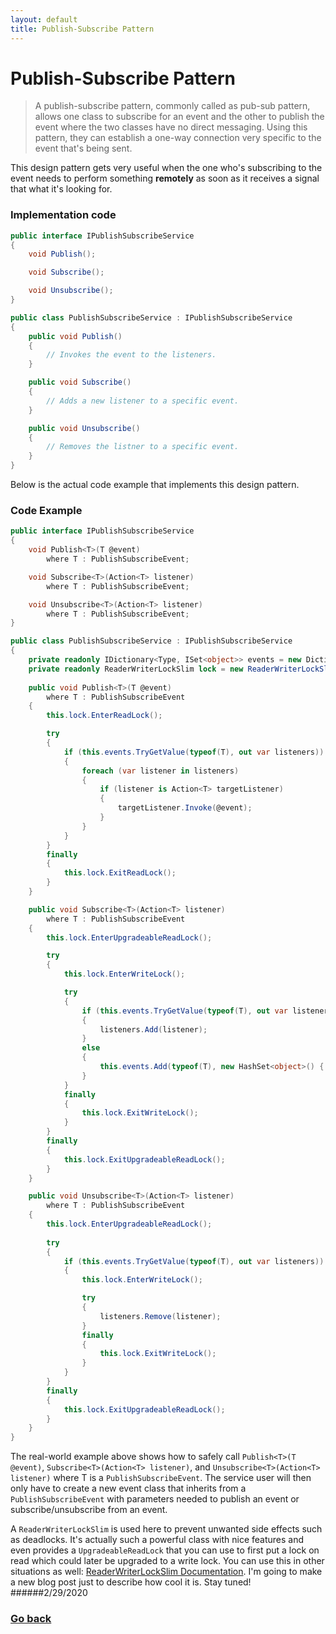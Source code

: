 ```yaml
---
layout: default
title: Publish-Subscribe Pattern
---
```


# Publish-Subscribe Pattern

> A publish-subscribe pattern, commonly called as pub-sub pattern, allows one class to subscribe for an event and the other to publish the event where the two classes have no direct messaging. Using this pattern, they can establish a one-way connection very specific to the event that's being sent.

This design pattern gets very useful when the one who's subscribing to the event needs to perform something **remotely** as soon as it receives a signal that what it's looking for.

### Implementation code

```c#
public interface IPublishSubscribeService
{
    void Publish();

    void Subscribe();

    void Unsubscribe();
}

public class PublishSubscribeService : IPublishSubscribeService
{
    public void Publish()
    {
        // Invokes the event to the listeners.
    }

    public void Subscribe()
    {
        // Adds a new listener to a specific event.
    }

    public void Unsubscribe()
    {
        // Removes the listner to a specific event.
    }
}
```

Below is the actual code example that implements this design pattern.

### Code Example

```c#
public interface IPublishSubscribeService
{
    void Publish<T>(T @event)
        where T : PublishSubscribeEvent;

    void Subscribe<T>(Action<T> listener)
        where T : PublishSubscribeEvent;

    void Unsubscribe<T>(Action<T> listener)
        where T : PublishSubscribeEvent;
}

public class PublishSubscribeService : IPublishSubscribeService
{
    private readonly IDictionary<Type, ISet<object>> events = new Dictionary<Type, ISet<object>>();
    private readonly ReaderWriterLockSlim lock = new ReaderWriterLockSlim();
    
    public void Publish<T>(T @event)
        where T : PublishSubscribeEvent
    {
        this.lock.EnterReadLock();

        try
        {
            if (this.events.TryGetValue(typeof(T), out var listeners))
            {
                foreach (var listener in listeners)
                {
                    if (listener is Action<T> targetListener)
                    {
                        targetListener.Invoke(@event);
                    }
                }
            }
        }
        finally
        {
            this.lock.ExitReadLock();
        }
    }

    public void Subscribe<T>(Action<T> listener)
        where T : PublishSubscribeEvent
    {
        this.lock.EnterUpgradeableReadLock();

        try
        {
            this.lock.EnterWriteLock();

            try
            {
                if (this.events.TryGetValue(typeof(T), out var listeners))
                {
                    listeners.Add(listener);
                }
                else
                {
                    this.events.Add(typeof(T), new HashSet<object>() { listener });
                }
            }
            finally
            {
                this.lock.ExitWriteLock();
            }
        }
        finally
        {
            this.lock.ExitUpgradeableReadLock();
        }
    }

    public void Unsubscribe<T>(Action<T> listener)
        where T : PublishSubscribeEvent
    {
        this.lock.EnterUpgradeableReadLock();
        
        try
        {
            if (this.events.TryGetValue(typeof(T), out var listeners))
            {
                this.lock.EnterWriteLock();

                try
                {
                    listeners.Remove(listener);
                }
                finally
                {
                    this.lock.ExitWriteLock();
                }
            }
        }
        finally
        {
            this.lock.ExitUpgradeableReadLock();
        }
    }
}
```

The real-world example above shows how to safely call `Publish<T>(T @event)`, `Subscribe<T>(Action<T> listener)`, and `Unsubscribe<T>(Action<T> listener)` where T is a `PublishSubscribeEvent`. The service user will then only have to create a new event class that inherits from a `PublishSubscribeEvent` with parameters needed to publish an event or subscribe/unsubscribe from an event.

A `ReaderWriterLockSlim` is used here to prevent unwanted side effects such as deadlocks. It's actually such a powerful class with nice features and even provides a `UpgradeableReadLock` that you can use to first put a lock on read which could later be upgraded to a write lock. You can use this in other situations as well: [ReaderWriterLockSlim Documentation](https://docs.microsoft.com/en-us/dotnet/api/system.threading.readerwriterlockslim?view=netframework-4.8). I'm going to make a new blog post just to describe how cool it is. Stay tuned!
######2/29/2020

### [Go back](https://www.skylar.page)